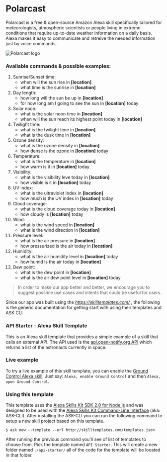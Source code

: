 # Polarcast

Polarcast is a free & open-source Amazon Alexa skill specifically tailored for meteorologists, atmospheric scientists or people living in extreme conditions that require up-to-date weather information on a daily basis. Alexa makes it easy to communicate and retreive the needed information just by voice commands.

![Polarcast logo](../../../assets/polarcast_logo.png)

### Available commands & possible examples:
1. Sunrise/Sunset time:
    * when will the sun rise in **[location]**
    * what time is the sunrise in **[location]**
2. Day length:
    * how long will the sun be up in **[location]**
    * for how long am I going to see the sun in **[location]** today
3. Solar noon:
    * what is the solar noon time in **[location]**
    * when will the sun reach its highest point today in **[location]**
4. Twilight time:
    * what is the twilight time in **[location]**
    * what is the dusk time in **[location]**
5. Ozone density:
    * what is the ozone density in **[location]**
    * how dense is the ozone in **[location]** today
6. Temperature:
    * what is the temperature in **[location]**
    * how warm is it in **[location]** today
7. Visibility:
    * what is the visibility leve today in **[location]**
    * how visible is it in **[location]** today
8.  UV index:
    * what is the ultraviolet index in **[location]**
    * how much is the UV index in **[location]** today
9.  Cloud coverage:
    * what is the cloud coverage today in **[location]**
    * how cloudy is **[location]** today
10. Wind:
    * what is the wind speed in **[location]**
    * what is the wind direction in **[location]**
11. Pressure level:
    * what is the air pressure in **[location]**
    * how pressurized is the air today in **[location]**
12. Humidity:
    * what is the air humidity level in **[location]** today
    * how humid is the air today in **[location]**
13. Dew point:
    * what is the dew point in **[location]**
    * what is the air dew point level in **[location]** today


> In order to make our app better and better, we encourage you to suggest possible use cases and intents that could be useful for users.

Since our app was built using the *https://skilltemplates.com/* , the following is the generic documentation for getting start with using their templates and ASK CLI.
### API Starter - Alexa Skill Template

This is an Alexa skill template that provides a simple example of a skill that calls an external API. The API used is the [api.open-notify.org API](http://api.open-notify.org/astros.json) which returns a list of the astronauts currently in space.

### Live example
To try a live example of this skill template, you can enable the [Ground Control Alexa skill](https://www.amazon.com/Dabble-Lab-Ground-Control/dp/B075CWGY1P/ref=sr_1_sc_1?ie=UTF8&qid=1514557483&sr=8-1-spell&keywords=grond+control+alexa+skill). Just say: `Alexa, enable Ground Control` and then `Alexa, open Ground Control`.

### Using this template

This template uses the [Alexa Skills Kit SDK 2.0 for Node.js](https://github.com/alexa/alexa-skills-kit-sdk-for-nodejs) and was designed to be used with the [Alexa Skills Kit Command-Line Interface](https://developer.amazon.com/docs/smapi/ask-cli-intro.html) (aka: ASK-CLI). After installing the ASK-CLI you can run the following command to setup a new skill project based on this template.

`$ ask new --template --url http://skilltemplates.com/templates.json`

After running the previous command you'll see of list of templates to choose from. Pick the template named `API Starter`. This will create a new folder named `./api-starter/` all of the code for the template will be located in that folder.

